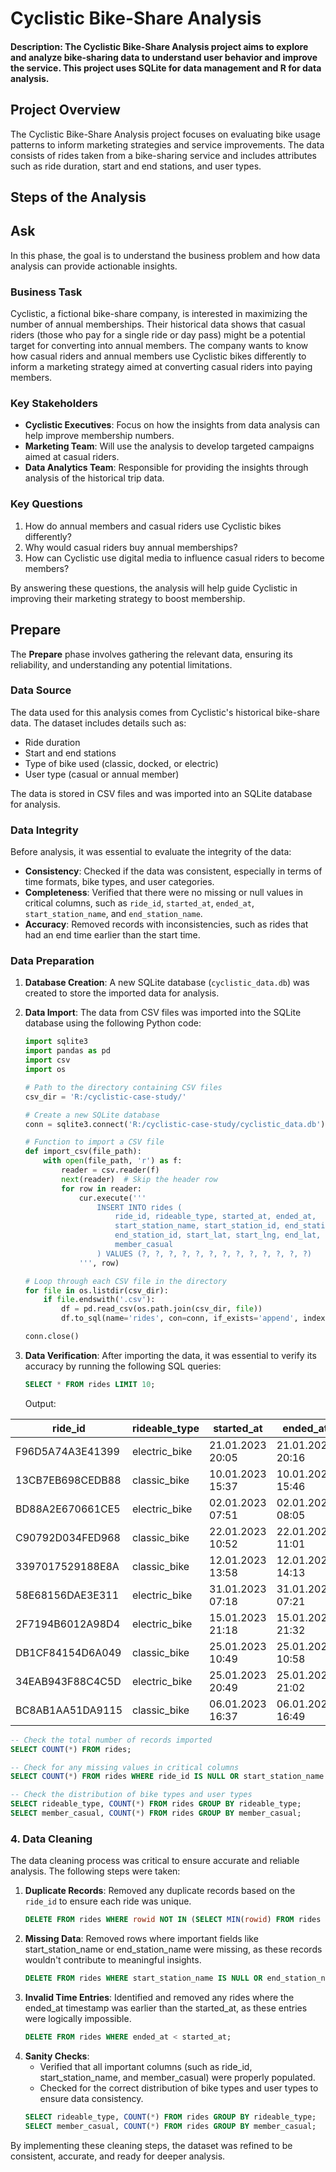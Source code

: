 # Cyclistic Bike-Share Analysis
#### Description: The Cyclistic Bike-Share Analysis project aims to explore and analyze bike-sharing data to understand user behavior and improve the service. This project uses SQLite for data management and R for data analysis.

## Project Overview
The Cyclistic Bike-Share Analysis project focuses on evaluating bike usage patterns to inform marketing strategies and service improvements. The data consists of rides taken from a bike-sharing service and includes attributes such as ride duration, start and end stations, and user types.

## Steps of the Analysis

## Ask

In this phase, the goal is to understand the business problem and how data analysis can provide actionable insights.

### Business Task
Cyclistic, a fictional bike-share company, is interested in maximizing the number of annual memberships. Their historical data shows that casual riders (those who pay for a single ride or day pass) might be a potential target for converting into annual members. The company wants to know how casual riders and annual members use Cyclistic bikes differently to inform a marketing strategy aimed at converting casual riders into paying members.

### Key Stakeholders
- **Cyclistic Executives**: Focus on how the insights from data analysis can help improve membership numbers.
- **Marketing Team**: Will use the analysis to develop targeted campaigns aimed at casual riders.
- **Data Analytics Team**: Responsible for providing the insights through analysis of the historical trip data.

### Key Questions
1. How do annual members and casual riders use Cyclistic bikes differently?
2. Why would casual riders buy annual memberships?
3. How can Cyclistic use digital media to influence casual riders to become members?

By answering these questions, the analysis will help guide Cyclistic in improving their marketing strategy to boost membership.

## Prepare

The **Prepare** phase involves gathering the relevant data, ensuring its reliability, and understanding any potential limitations.

### Data Source

The data used for this analysis comes from Cyclistic's historical bike-share data. The dataset includes details such as:
- Ride duration
- Start and end stations
- Type of bike used (classic, docked, or electric)
- User type (casual or annual member)

The data is stored in CSV files and was imported into an SQLite database for analysis.

### Data Integrity

Before analysis, it was essential to evaluate the integrity of the data:
- **Consistency**: Checked if the data was consistent, especially in terms of time formats, bike types, and user categories.
- **Completeness**: Verified that there were no missing or null values in critical columns, such as `ride_id`, `started_at`, `ended_at`, `start_station_name`, and `end_station_name`.
- **Accuracy**: Removed records with inconsistencies, such as rides that had an end time earlier than the start time.

### Data Preparation

1. **Database Creation**:
   A new SQLite database (`cyclistic_data.db`) was created to store the imported data for analysis. 

2. **Data Import**:
   The data from CSV files was imported into the SQLite database using the following Python code:
   ```python
   import sqlite3
   import pandas as pd
   import csv
   import os

   # Path to the directory containing CSV files
   csv_dir = 'R:/cyclistic-case-study/'

   # Create a new SQLite database
   conn = sqlite3.connect('R:/cyclistic-case-study/cyclistic_data.db')

   # Function to import a CSV file
   def import_csv(file_path):
       with open(file_path, 'r') as f:
           reader = csv.reader(f)
           next(reader)  # Skip the header row
           for row in reader:
               cur.execute('''
                   INSERT INTO rides (
                       ride_id, rideable_type, started_at, ended_at,
                       start_station_name, start_station_id, end_station_name,
                       end_station_id, start_lat, start_lng, end_lat, end_lng,
                       member_casual
                   ) VALUES (?, ?, ?, ?, ?, ?, ?, ?, ?, ?, ?, ?, ?)
               ''', row)

   # Loop through each CSV file in the directory
   for file in os.listdir(csv_dir):
       if file.endswith('.csv'):
           df = pd.read_csv(os.path.join(csv_dir, file))
           df.to_sql(name='rides', con=conn, if_exists='append', index=False)

   conn.close()

3. **Data Verification**:
   After importing the data, it was essential to verify its accuracy by running the following SQL queries:
   ```sql
   SELECT * FROM rides LIMIT 10;
   ```

   Output:

| ride_id          | rideable_type | started_at       | ended_at         | start_station_name            | start_station_id | end_station_name               | end_station_id | start_lat    | start_lng          | end_lat   | end_lng     | member_casual |
| ---------------- | ------------- | ---------------- | ---------------- | ----------------------------- | ---------------- | ------------------------------ | -------------- | ------------ | ------------------ | --------- | ----------- | ------------- |
| F96D5A74A3E41399 | electric_bike | 21.01.2023 20:05 | 21.01.2023 20:16 | Lincoln Ave & Fullerton Ave   | TA1309000058     | Hampden Ct & Diversey Ave      | 202480.0       | 41.924073935 | \-87.646278381     | 41.93     | \-87.64     | member        |
| 13CB7EB698CEDB88 | classic_bike  | 10.01.2023 15:37 | 10.01.2023 15:46 | Kimbark Ave & 53rd St         | TA1309000037     | Greenwood Ave & 47th St        | TA1308000002   | 41.799568    | \-87.594747        | 41.809835 | \-87.599383 | member        |
| BD88A2E670661CE5 | electric_bike | 02.01.2023 07:51 | 02.01.2023 08:05 | Western Ave & Lunt Ave        | RP-005           | Valli Produce - Evanston Plaza | 599            | 42.008571    | \-87.6904828333333 | 42.039742 | \-87.699413 | casual        |
| C90792D034FED968 | classic_bike  | 22.01.2023 10:52 | 22.01.2023 11:01 | Kimbark Ave & 53rd St         | TA1309000037     | Greenwood Ave & 47th St        | TA1308000002   | 41.799568    | \-87.594747        | 41.809835 | \-87.599383 | member        |
| 3397017529188E8A | classic_bike  | 12.01.2023 13:58 | 12.01.2023 14:13 | Kimbark Ave & 53rd St         | TA1309000037     | Greenwood Ave & 47th St        | TA1308000002   | 41.799568    | \-87.594747        | 41.809835 | \-87.599383 | member        |
| 58E68156DAE3E311 | electric_bike | 31.01.2023 07:18 | 31.01.2023 07:21 | Lakeview Ave & Fullerton Pkwy | TA1309000019     | Hampden Ct & Diversey Ave      | 202480.0       | 41.926068902 | \-87.638858199     | 41.93     | \-87.64     | member        |
| 2F7194B6012A98D4 | electric_bike | 15.01.2023 21:18 | 15.01.2023 21:32 | Kimbark Ave & 53rd St         | TA1309000037     | Greenwood Ave & 47th St        | TA1308000002   | 41.799553633 | \-87.594616652     | 41.809835 | \-87.599383 | member        |
| DB1CF84154D6A049 | classic_bike  | 25.01.2023 10:49 | 25.01.2023 10:58 | Kimbark Ave & 53rd St         | TA1309000037     | Greenwood Ave & 47th St        | TA1308000002   | 41.799568    | \-87.594747        | 41.809835 | \-87.599383 | member        |
| 34EAB943F88C4C5D | electric_bike | 25.01.2023 20:49 | 25.01.2023 21:02 | Kimbark Ave & 53rd St         | TA1309000037     | Greenwood Ave & 47th St        | TA1308000002   | 41.799587488 | \-87.594670296     | 41.809835 | \-87.599383 | member        |
| BC8AB1AA51DA9115 | classic_bike  | 06.01.2023 16:37 | 06.01.2023 16:49 | Kimbark Ave & 53rd St         | TA1309000037     | Greenwood Ave & 47th St        | TA1308000002   | 41.799568    | \-87.594747        | 41.809835 | \-87.599383 | member        |

   ```sql
   -- Check the total number of records imported
   SELECT COUNT(*) FROM rides;

   -- Check for any missing values in critical columns
   SELECT COUNT(*) FROM rides WHERE ride_id IS NULL OR start_station_name IS NULL;

   -- Check the distribution of bike types and user types
   SELECT rideable_type, COUNT(*) FROM rides GROUP BY rideable_type;
   SELECT member_casual, COUNT(*) FROM rides GROUP BY member_casual;
   ```

### 4. Data Cleaning

The data cleaning process was critical to ensure accurate and reliable analysis. The following steps were taken:

1. **Duplicate Records**: 
   Removed any duplicate records based on the `ride_id` to ensure each ride was unique.
   ```sql
   DELETE FROM rides WHERE rowid NOT IN (SELECT MIN(rowid) FROM rides GROUP BY ride_id);
   ```
2. **Missing Data**:
   Removed rows where important fields like start_station_name or end_station_name were missing, as these records wouldn't contribute to meaningful insights.
   ```sql
   DELETE FROM rides WHERE start_station_name IS NULL OR end_station_name IS NULL;
   ```
3. **Invalid Time Entries**:
   Identified and removed any rides where the ended_at timestamp was earlier than the started_at, as these entries were logically impossible.
   ```sql
   DELETE FROM rides WHERE ended_at < started_at;
   ```
4. **Sanity Checks**:
   - Verified that all important columns (such as ride_id, start_station_name, and member_casual) were properly populated.
   - Checked for the correct distribution of bike types and user types to ensure data consistency.
   ```sql
   SELECT rideable_type, COUNT(*) FROM rides GROUP BY rideable_type;
   SELECT member_casual, COUNT(*) FROM rides GROUP BY member_casual;
   ```
By implementing these cleaning steps, the dataset was refined to be consistent, accurate, and ready for deeper analysis.
